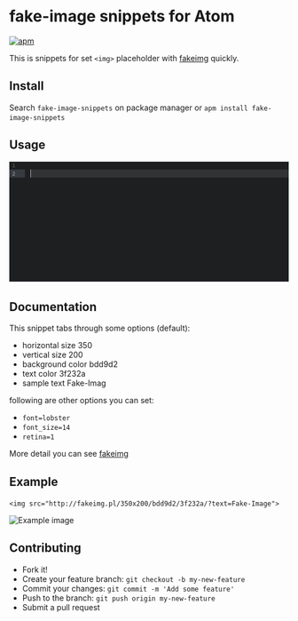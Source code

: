# fake-image snippets for Atom

[![apm](https://img.shields.io/apm/dm/fake-image-snippets.svg?style=flat-square)](https://atom.io/packages/fake-image-snippets)

This is snippets for set `<img>` placeholder with [fakeimg](https://fakeimg.pl/) quickly.

## Install

Search `fake-image-snippets` on package manager or `apm install fake-image-snippets`

## Usage

![FakeImg Usage](./fakeimg.gif)

## Documentation

This snippet tabs through some options (default):

- horizontal size 350
- vertical size 200
- background color bdd9d2
- text color 3f232a
- sample text Fake-Imag

following are other options you can set:

- `font=lobster`
- `font_size=14`
- `retina=1`

More detail you can see [fakeimg](https://fakeimg.pl/)

## Example

`<img src="http://fakeimg.pl/350x200/bdd9d2/3f232a/?text=Fake-Image">`

![Example image](http://fakeimg.pl/350x200/bdd9d2/3f232a/?text=Fake-Image)

## Contributing

- Fork it!
- Create your feature branch: `git checkout -b my-new-feature`
- Commit your changes: `git commit -m 'Add some feature'`
- Push to the branch: `git push origin my-new-feature`
- Submit a pull request
